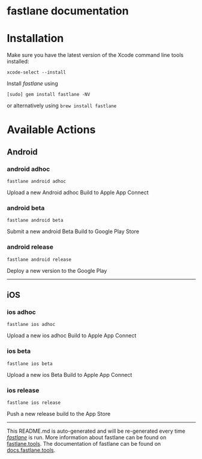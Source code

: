 fastlane documentation
================
# Installation

Make sure you have the latest version of the Xcode command line tools installed:

```
xcode-select --install
```

Install _fastlane_ using
```
[sudo] gem install fastlane -NV
```
or alternatively using `brew install fastlane`

# Available Actions
## Android
### android adhoc
```
fastlane android adhoc
```
Upload a new Android adhoc Build to Apple App Connect
### android beta
```
fastlane android beta
```
Submit a new android Beta Build to Google Play Store
### android release
```
fastlane android release
```
Deploy a new version to the Google Play

----

## iOS
### ios adhoc
```
fastlane ios adhoc
```
Upload a new ios adhoc Build to Apple App Connect
### ios beta
```
fastlane ios beta
```
Upload a new ios Beta Build to Apple App Connect
### ios release
```
fastlane ios release
```
Push a new release build to the App Store

----

This README.md is auto-generated and will be re-generated every time [_fastlane_](https://fastlane.tools) is run.
More information about fastlane can be found on [fastlane.tools](https://fastlane.tools).
The documentation of fastlane can be found on [docs.fastlane.tools](https://docs.fastlane.tools).
